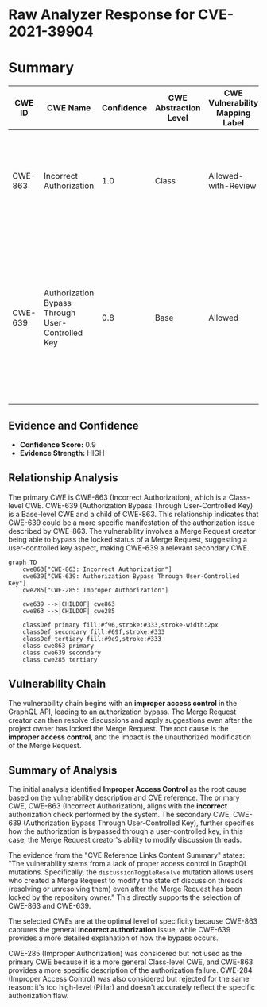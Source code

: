 # Raw Analyzer Response for CVE-2021-39904

# Summary
| CWE ID | CWE Name | Confidence | CWE Abstraction Level | CWE Vulnerability Mapping Label | CWE-Vulnerability Mapping Notes |
|---|---|---|---|---|---|
| CWE-863 | Incorrect Authorization | 1.0 | Class | Allowed-with-Review | Primary CWE. The program performs an authorization check, but it does not correctly perform the check. |
| CWE-639 | Authorization Bypass Through User-Controlled Key | 0.8 | Base | Allowed | Secondary CWE. The system's authorization functionality does not prevent one user from gaining access to another user's data or record by modifying the key value identifying the data. |

## Evidence and Confidence

*   **Confidence Score:** 0.9
*   **Evidence Strength:** HIGH

## Relationship Analysis
The primary CWE is CWE-863 (Incorrect Authorization), which is a Class-level CWE. CWE-639 (Authorization Bypass Through User-Controlled Key) is a Base-level CWE and a child of CWE-863. This relationship indicates that CWE-639 could be a more specific manifestation of the authorization issue described by CWE-863. The vulnerability involves a Merge Request creator being able to bypass the locked status of a Merge Request, suggesting a user-controlled key aspect, making CWE-639 a relevant secondary CWE.

```mermaid
graph TD
    cwe863["CWE-863: Incorrect Authorization"]
    cwe639["CWE-639: Authorization Bypass Through User-Controlled Key"]
    cwe285["CWE-285: Improper Authorization"]

    cwe639 -->|CHILDOF| cwe863
    cwe863 -->|CHILDOF| cwe285

    classDef primary fill:#f96,stroke:#333,stroke-width:2px
    classDef secondary fill:#69f,stroke:#333
    classDef tertiary fill:#9e9,stroke:#333
    class cwe863 primary
    class cwe639 secondary
    class cwe285 tertiary
```

## Vulnerability Chain
The vulnerability chain begins with an **improper access control** in the GraphQL API, leading to an authorization bypass. The Merge Request creator can then resolve discussions and apply suggestions even after the project owner has locked the Merge Request. The root cause is the **improper access control**, and the impact is the unauthorized modification of the Merge Request.

## Summary of Analysis
The initial analysis identified **Improper Access Control** as the root cause based on the vulnerability description and CVE reference. The primary CWE, CWE-863 (Incorrect Authorization), aligns with the **incorrect** authorization check performed by the system. The secondary CWE, CWE-639 (Authorization Bypass Through User-Controlled Key), further specifies how the authorization is bypassed through a user-controlled key, in this case, the Merge Request creator's ability to modify discussion threads.

The evidence from the "CVE Reference Links Content Summary" states: "The vulnerability stems from a lack of proper access control in GraphQL mutations. Specifically, the `discussionToggleResolve` mutation allows users who created a Merge Request to modify the state of discussion threads (resolving or unresolving them) even after the Merge Request has been locked by the repository owner." This directly supports the selection of CWE-863 and CWE-639.

The selected CWEs are at the optimal level of specificity because CWE-863 captures the general **incorrect authorization** issue, while CWE-639 provides a more detailed explanation of how the bypass occurs.

CWE-285 (Improper Authorization) was considered but not used as the primary CWE because it is a more general Class-level CWE, and CWE-863 provides a more specific description of the authorization failure. CWE-284 (Improper Access Control) was also considered but rejected for the same reason: it's too high-level (Pillar) and doesn't accurately reflect the specific authorization flaw.